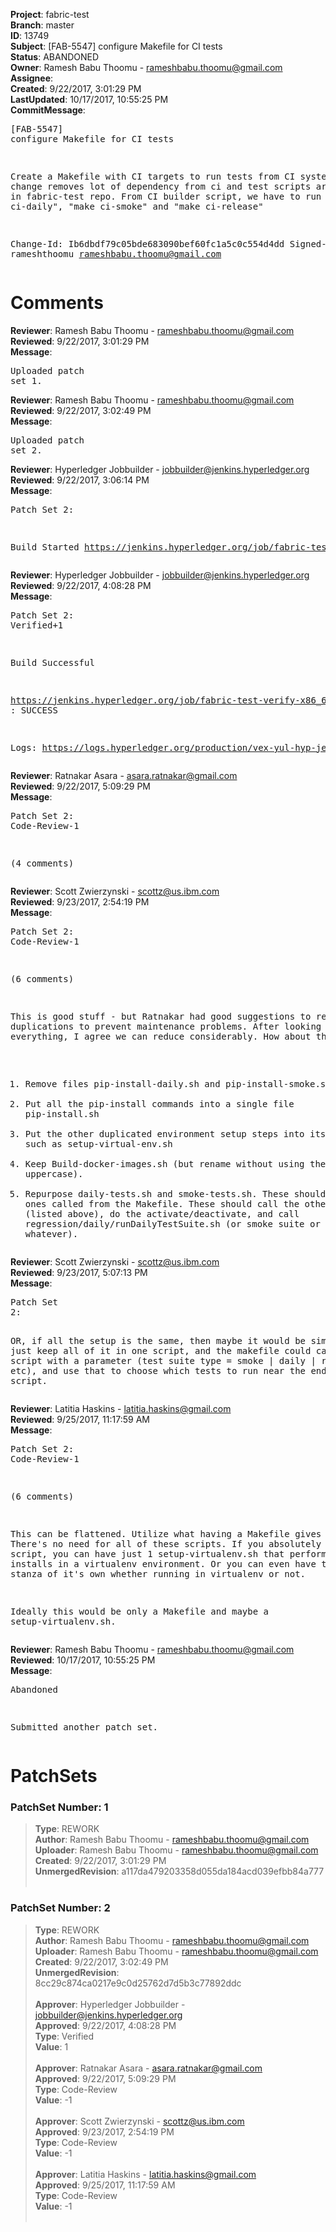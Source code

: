 <strong>Project</strong>: fabric-test<br><strong>Branch</strong>: master<br><strong>ID</strong>: 13749<br><strong>Subject</strong>: [FAB-5547] configure Makefile for CI tests<br><strong>Status</strong>: ABANDONED<br><strong>Owner</strong>: Ramesh Babu Thoomu - rameshbabu.thoomu@gmail.com<br><strong>Assignee</strong>:<br><strong>Created</strong>: 9/22/2017, 3:01:29 PM<br><strong>LastUpdated</strong>: 10/17/2017, 10:55:25 PM<br><strong>CommitMessage</strong>:<br><pre>[FAB-5547] configure Makefile for CI tests

Create a Makefile with CI targets to run tests from CI system.
this change removes lot of dependency from ci and test scripts are
maintained in fabric-test repo. From CI builder script, we have to
run "make ci-daily", "make ci-smoke" and "make ci-release"

Change-Id: Ib6dbdf79c05bde683090bef60fc1a5c0c554d4dd
Signed-off-by: rameshthoomu <rameshbabu.thoomu@gmail.com>
</pre><h1>Comments</h1><strong>Reviewer</strong>: Ramesh Babu Thoomu - rameshbabu.thoomu@gmail.com<br><strong>Reviewed</strong>: 9/22/2017, 3:01:29 PM<br><strong>Message</strong>: <pre>Uploaded patch set 1.</pre><strong>Reviewer</strong>: Ramesh Babu Thoomu - rameshbabu.thoomu@gmail.com<br><strong>Reviewed</strong>: 9/22/2017, 3:02:49 PM<br><strong>Message</strong>: <pre>Uploaded patch set 2.</pre><strong>Reviewer</strong>: Hyperledger Jobbuilder - jobbuilder@jenkins.hyperledger.org<br><strong>Reviewed</strong>: 9/22/2017, 3:06:14 PM<br><strong>Message</strong>: <pre>Patch Set 2:

Build Started https://jenkins.hyperledger.org/job/fabric-test-verify-x86_64/76/</pre><strong>Reviewer</strong>: Hyperledger Jobbuilder - jobbuilder@jenkins.hyperledger.org<br><strong>Reviewed</strong>: 9/22/2017, 4:08:28 PM<br><strong>Message</strong>: <pre>Patch Set 2: Verified+1

Build Successful 

https://jenkins.hyperledger.org/job/fabric-test-verify-x86_64/76/ : SUCCESS

Logs: https://logs.hyperledger.org/production/vex-yul-hyp-jenkins-1/fabric-test-verify-x86_64/76</pre><strong>Reviewer</strong>: Ratnakar Asara - asara.ratnakar@gmail.com<br><strong>Reviewed</strong>: 9/22/2017, 5:09:29 PM<br><strong>Message</strong>: <pre>Patch Set 2: Code-Review-1

(4 comments)</pre><strong>Reviewer</strong>: Scott Zwierzynski - scottz@us.ibm.com<br><strong>Reviewed</strong>: 9/23/2017, 2:54:19 PM<br><strong>Message</strong>: <pre>Patch Set 2: Code-Review-1

(6 comments)

This is good stuff - but Ratnakar had good suggestions to reduce duplications to prevent maintenance problems. After looking at everything, I agree we can reduce considerably. How about this:

1. Remove files pip-install-daily.sh and pip-install-smoke.sh
2. Put all the pip-install commands into a single file pip-install.sh
3. Put the other duplicated environment setup steps into its own file such as setup-virtual-env.sh
4. Keep Build-docker-images.sh (but rename without using the uppercase).
5. Repurpose daily-tests.sh and smoke-tests.sh. These should be the ones called from the Makefile. These should call the other helper files (listed above), do the activate/deactivate, and call regression/daily/runDailyTestSuite.sh (or smoke suite or whatever).</pre><strong>Reviewer</strong>: Scott Zwierzynski - scottz@us.ibm.com<br><strong>Reviewed</strong>: 9/23/2017, 5:07:13 PM<br><strong>Message</strong>: <pre>Patch Set 2:

OR, if all the setup is the same, then maybe it would be simpler to just keep all of it in one script, and the makefile could call that script with a parameter (test suite type = smoke | daily | regression | etc), and use that to choose which tests to run near the end of the script.</pre><strong>Reviewer</strong>: Latitia Haskins - latitia.haskins@gmail.com<br><strong>Reviewed</strong>: 9/25/2017, 11:17:59 AM<br><strong>Message</strong>: <pre>Patch Set 2: Code-Review-1

(6 comments)

This can be flattened. Utilize what having a Makefile gives you. There's no need for all of these scripts. If you absolutely want a script, you can have just 1 setup-virtualenv.sh that performs pip installs in a virtualenv environment. Or you can even have that in a stanza of it's own whether running in virtualenv or not. 

Ideally this would be only a Makefile and maybe a setup-virtualenv.sh.</pre><strong>Reviewer</strong>: Ramesh Babu Thoomu - rameshbabu.thoomu@gmail.com<br><strong>Reviewed</strong>: 10/17/2017, 10:55:25 PM<br><strong>Message</strong>: <pre>Abandoned

Submitted another patch set.</pre><h1>PatchSets</h1><h3>PatchSet Number: 1</h3><blockquote><strong>Type</strong>: REWORK<br><strong>Author</strong>: Ramesh Babu Thoomu - rameshbabu.thoomu@gmail.com<br><strong>Uploader</strong>: Ramesh Babu Thoomu - rameshbabu.thoomu@gmail.com<br><strong>Created</strong>: 9/22/2017, 3:01:29 PM<br><strong>UnmergedRevision</strong>: a117da479203358d055da184acd039efbb84a777<br><br></blockquote><h3>PatchSet Number: 2</h3><blockquote><strong>Type</strong>: REWORK<br><strong>Author</strong>: Ramesh Babu Thoomu - rameshbabu.thoomu@gmail.com<br><strong>Uploader</strong>: Ramesh Babu Thoomu - rameshbabu.thoomu@gmail.com<br><strong>Created</strong>: 9/22/2017, 3:02:49 PM<br><strong>UnmergedRevision</strong>: 8cc29c874ca0217e9c0d25762d7d5b3c77892ddc<br><br><strong>Approver</strong>: Hyperledger Jobbuilder - jobbuilder@jenkins.hyperledger.org<br><strong>Approved</strong>: 9/22/2017, 4:08:28 PM<br><strong>Type</strong>: Verified<br><strong>Value</strong>: 1<br><br><strong>Approver</strong>: Ratnakar Asara - asara.ratnakar@gmail.com<br><strong>Approved</strong>: 9/22/2017, 5:09:29 PM<br><strong>Type</strong>: Code-Review<br><strong>Value</strong>: -1<br><br><strong>Approver</strong>: Scott Zwierzynski - scottz@us.ibm.com<br><strong>Approved</strong>: 9/23/2017, 2:54:19 PM<br><strong>Type</strong>: Code-Review<br><strong>Value</strong>: -1<br><br><strong>Approver</strong>: Latitia Haskins - latitia.haskins@gmail.com<br><strong>Approved</strong>: 9/25/2017, 11:17:59 AM<br><strong>Type</strong>: Code-Review<br><strong>Value</strong>: -1<br><br></blockquote>